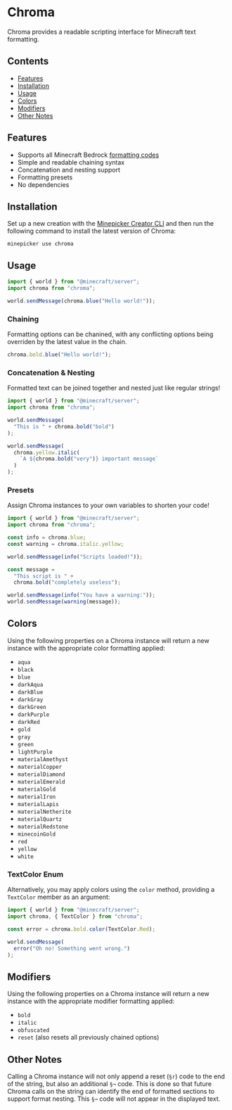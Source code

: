 # Chroma

Chroma provides a readable scripting interface for Minecraft text formatting.

## Contents

- [Features](#features)
- [Installation](#installation)
- [Usage](#usage)
- [Colors](#colors)
- [Modifiers](#modifiers)
- [Other Notes](#other-notes)

## Features

- Supports all Minecraft Bedrock [formatting codes](https://minecraft.wiki/w/Formatting_codes)
- Simple and readable chaining syntax
- Concatenation and nesting support
- Formatting presets
- No dependencies

## Installation

Set up a new creation with the [Minepicker Creator CLI](https://creator.minepicker.com) and then run the following command to install the latest version of Chroma:

```shell
minepicker use chroma
```

## Usage

```js
import { world } from "@minecraft/server";
import chroma from "chroma";

world.sendMessage(chroma.blue("Hello world!"));
```

### Chaining

Formatting options can be chanined, with any conflicting options being overriden by the latest value in the chain.

```js
chroma.bold.blue("Hello world!");
```

### Concatenation & Nesting

Formatted text can be joined together and nested just like regular strings!

```js
import { world } from "@minecraft/server";
import chroma from "chroma";

world.sendMessage(
  "This is " + chroma.bold("bold")
);

world.sendMessage(
  chroma.yellow.italic(
    `A ${chroma.bold("very")} important message`
  )
);
```

### Presets

Assign Chroma instances to your own variables to shorten your code!

```js
import { world } from "@minecraft/server";
import chroma from "chroma";

const info = chroma.blue;
const warning = chroma.italic.yellow;

world.sendMessage(info("Scripts loaded!"));

const message =
  "This script is " +
  chroma.bold("completely useless");

world.sendMessage(info("You have a warning:"));
world.sendMessage(warning(message));
```

## Colors

Using the following properties on a Chroma instance will return a new instance with the appropriate color formatting applied:

- `aqua`
- `black`
- `blue`
- `darkAqua`
- `darkBlue`
- `darkGray`
- `darkGreen`
- `darkPurple`
- `darkRed`
- `gold`
- `gray`
- `green`
- `lightPurple`
- `materialAmethyst`
- `materialCopper`
- `materialDiamond`
- `materialEmerald`
- `materialGold`
- `materialIron`
- `materialLapis`
- `materialNetherite`
- `materialQuartz`
- `materialRedstone`
- `minecoinGold`
- `red`
- `yellow`
- `white`

### TextColor Enum

Alternatively, you may apply colors using the `color` method, providing a `TextColor` member as an argument:

```js
import { world } from "@minecraft/server";
import chroma, { TextColor } from "chroma";

const error = chroma.bold.color(TextColor.Red);

world.sendMessage(
  error("Oh no! Something went wrong.")
);
```

## Modifiers

Using the following properties on a Chroma instance will return a new instance with the appropriate modifier formatting applied:

- `bold`
- `italic`
- `obfuscated`
- `reset` (also resets all previously chained options)

## Other Notes

Calling a Chroma instance will not only append a reset (`§r`) code to the end of the string, but also an additional `§¬` code.
This is done so that future Chroma calls on the string can identify the end of formatted sections to support format nesting. This `§¬` code will not appear in the displayed text.
